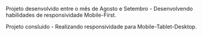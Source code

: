Projeto desenvolvido entre o mês de Agosto e Setembro - Desenvolvendo habilidades de responsividade Mobile-First.

Projeto consluido - Realizando responsividade para Mobile-Tablet-Desktop.
